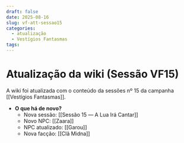 ```yaml
---
draft: false
date: 2025-08-16
slug: vf-att-sessao15
categories:
  - atualização
  - Vestígios Fantasmas
tags:
---
```



# Atualização da wiki (Sessão VF15)

A wiki foi atualizada com o conteúdo da sessões nº 15 da campanha [[Vestígios Fantasmas]].

<!-- more -->

- **O que há de novo?**
	- Nova sessão: [[Sessão 15 ― A Lua Irá Cantar]]
	- Novo NPC: [[Zaara]]
	- NPC atualizado: [[Garou]]
	- Nova facção: [[Clã Midna]]